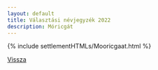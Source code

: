 ```yaml
---
layout: default
title: Választási névjegyzék 2022
description: Móricgát
---
```


{% include settlementHTMLs/Mooricgaat.html %}

[Vissza](../)